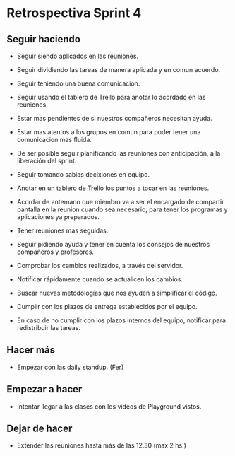# Retrospectiva Sprint 4

## Seguir haciendo

* Seguir siendo aplicados en las reuniones.

* Seguir dividiendo las tareas de manera aplicada y en comun acuerdo.

* Seguir teniendo una buena comunicacion.

* Seguir usando el tablero de Trello para anotar lo acordado en las reuniones.

* Estar mas pendientes de si nuestros compañeros necesitan ayuda.

* Estar mas atentos a los grupos en comun para poder tener una comunicacion mas fluida.

* De ser posible seguir planificando las reuniones con anticipación, a la liberación del sprint.

* Seguir tomando sabias decixiones en equipo.

* Anotar en un tablero de Trello los puntos a tocar en las reuniones.

* Acordar de antemano que miembro va a ser el encargado de compartir pantalla en la reunion cuando sea necesario, para tener los programas y aplicaciones ya preparados.

* Tener reuniones mas seguidas.

* Seguir pidiendo ayuda y tener en cuenta los consejos de nuestros compañeros y profesores.

* Comprobar los cambios realizados, a través del servidor.

* Notificar rápidamente cuando se actualicen los cambios.

* Buscar nuevas metodologías que nos ayuden a simplificar el código.

* Cumplir con los plazos de entrega establecidos por el equipo.

* En caso de no cumplir con los plazos internos del equipo, notificar para redistribuir las tareas.

## Hacer más

* Empezar con las daily standup. (Fer)

## Empezar a hacer

* Intentar llegar a las clases con los videos de Playground vistos.

## Dejar de hacer

* Extender las reuniones hasta más de las 12.30 (max 2 hs.)
